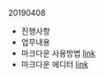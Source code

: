 20190408 



- 진행사항
- 업무내용
- 마크다운 사용방법 [link](https://gist.github.com/ihoneymon/652be052a0727ad59601)
- 마크다운 에디터 [link](https://stackedit.io/app#)
